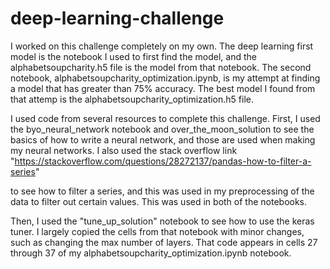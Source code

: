 # deep-learning-challenge

I worked on this challenge completely on my own. The deep learning first model is the notebook I used to first find the model, and the alphabetsoupcharity.h5 file is the model from that notebook. The second notebook, alphabetsoupcharity_optimization.ipynb, is my attempt at finding a model that has greater than 75% accuracy. The best model I found from that attemp is the alphabetsoupcharity_optimization.h5 file.

I used code from several resources to complete this challenge. First, I used the byo_neural_network notebook and over_the_moon_solution to see the basics of how to write a neural network, and those are used when making my neural networks. I also used the stack overflow link "https://stackoverflow.com/questions/28272137/pandas-how-to-filter-a-series"

to see how to filter a series, and this was used in my preprocessing of the data to filter out certain values. This was used in both of the notebooks. 

Then, I used the "tune_up_solution" notebook to see how to use the keras tuner. I largely copied the cells from that notebook with minor changes, such as changing the max number of layers. That code appears in cells 27 through 37 of my alphabetsoupcharity_optimization.ipynb notebook.